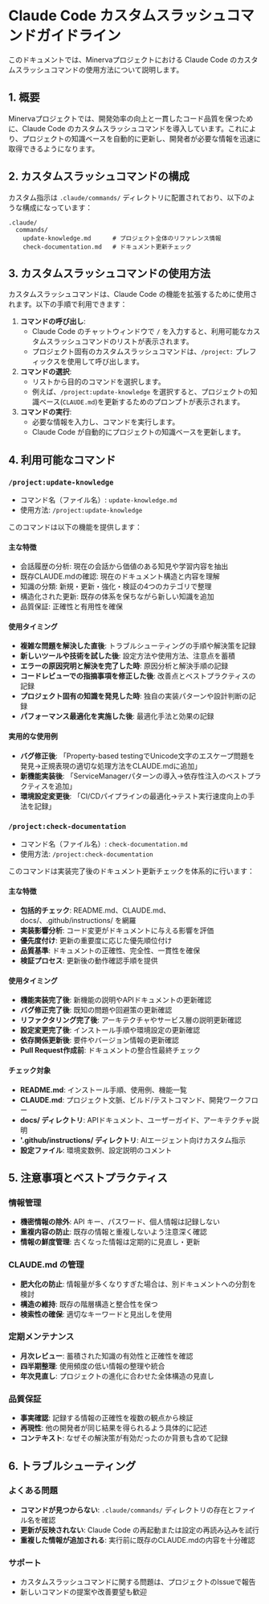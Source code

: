 # Claude Code カスタムスラッシュコマンドガイドライン

このドキュメントでは、Minervaプロジェクトにおける Claude Code のカスタムスラッシュコマンドの使用方法について説明します。

## 1. 概要

Minervaプロジェクトでは、開発効率の向上と一貫したコード品質を保つために、Claude Code のカスタムスラッシュコマンドを導入しています。これにより、プロジェクトの知識ベースを自動的に更新し、開発者が必要な情報を迅速に取得できるようになります。

## 2. カスタムスラッシュコマンドの構成

カスタム指示は `.claude/commands/` ディレクトリに配置されており、以下のような構成になっています：

```
.claude/
  commands/
    update-knowledge.md      # プロジェクト全体のリファレンス情報
    check-documentation.md   # ドキュメント更新チェック
```

## 3. カスタムスラッシュコマンドの使用方法

カスタムスラッシュコマンドは、Claude Code の機能を拡張するために使用されます。以下の手順で利用できます：
1. **コマンドの呼び出し**:
   - Claude Code のチャットウィンドウで `/` を入力すると、利用可能なカスタムスラッシュコマンドのリストが表示されます。
    - プロジェクト固有のカスタムスラッシュコマンドは、`/project:` プレフィックスを使用して呼び出します。
2. **コマンドの選択**:
   - リストから目的のコマンドを選択します。
   - 例えば、`/project:update-knowledge` を選択すると、プロジェクトの知識ベース(`CLAUDE.md`)を更新するためのプロンプトが表示されます。
3. **コマンドの実行**:
   - 必要な情報を入力し、コマンドを実行します。
   - Claude Code が自動的にプロジェクトの知識ベースを更新します。


## 4. 利用可能なコマンド

### `/project:update-knowledge`

- コマンド名（ファイル名）: `update-knowledge.md`
- 使用方法: `/project:update-knowledge`

このコマンドは以下の機能を提供します：

#### 主な特徴

- 会話履歴の分析: 現在の会話から価値のある知見や学習内容を抽出
- 既存CLAUDE.mdの確認: 現在のドキュメント構造と内容を理解
- 知識の分類: 新規・更新・強化・検証の4つのカテゴリで整理
- 構造化された更新: 既存の体系を保ちながら新しい知識を追加
- 品質保証: 正確性と有用性を確保

#### 使用タイミング

- **複雑な問題を解決した直後**: トラブルシューティングの手順や解決策を記録
- **新しいツールや技術を試した後**: 設定方法や使用方法、注意点を蓄積
- **エラーの原因究明と解決を完了した時**: 原因分析と解決手順の記録
- **コードレビューでの指摘事項を修正した後**: 改善点とベストプラクティスの記録
- **プロジェクト固有の知識を発見した時**: 独自の実装パターンや設計判断の記録
- **パフォーマンス最適化を実施した後**: 最適化手法と効果の記録

#### 実用的な使用例

- **バグ修正後**: 「Property-based testingでUnicode文字のエスケープ問題を発見→正規表現の適切な処理方法をCLAUDE.mdに追加」
- **新機能実装後**: 「ServiceManagerパターンの導入→依存性注入のベストプラクティスを追加」
- **環境設定変更後**: 「CI/CDパイプラインの最適化→テスト実行速度向上の手法を記録」

### `/project:check-documentation`

- コマンド名（ファイル名）: `check-documentation.md`
- 使用方法: `/project:check-documentation`

このコマンドは実装完了後のドキュメント更新チェックを体系的に行います：

#### 主な特徴

- **包括的チェック**: README.md、CLAUDE.md、docs/、.github/instructions/ を網羅
- **実装影響分析**: コード変更がドキュメントに与える影響を評価
- **優先度付け**: 更新の重要度に応じた優先順位付け
- **品質基準**: ドキュメントの正確性、完全性、一貫性を確保
- **検証プロセス**: 更新後の動作確認手順を提供

#### 使用タイミング

- **機能実装完了後**: 新機能の説明やAPIドキュメントの更新確認
- **バグ修正完了後**: 既知の問題や回避策の更新確認
- **リファクタリング完了後**: アーキテクチャやサービス層の説明更新確認
- **設定変更完了後**: インストール手順や環境設定の更新確認
- **依存関係更新後**: 要件やバージョン情報の更新確認
- **Pull Request作成前**: ドキュメントの整合性最終チェック

#### チェック対象

- **README.md**: インストール手順、使用例、機能一覧
- **CLAUDE.md**: プロジェクト文脈、ビルド/テストコマンド、開発ワークフロー
- **docs/ ディレクトリ**: APIドキュメント、ユーザーガイド、アーキテクチャ説明
- **'.github/instructions/ ディレクトリ**: AIエージェント向けカスタム指示
- **設定ファイル**: 環境変数例、設定説明のコメント

## 5. 注意事項とベストプラクティス

### 情報管理
- **機密情報の除外**: API キー、パスワード、個人情報は記録しない
- **重複内容の防止**: 既存の情報と重複しないよう注意深く確認
- **情報の鮮度管理**: 古くなった情報は定期的に見直し・更新

### CLAUDE.md の管理
- **肥大化の防止**: 情報量が多くなりすぎた場合は、別ドキュメントへの分割を検討
- **構造の維持**: 既存の階層構造と整合性を保つ
- **検索性の確保**: 適切なキーワードと見出しを使用

### 定期メンテナンス
- **月次レビュー**: 蓄積された知識の有効性と正確性を確認
- **四半期整理**: 使用頻度の低い情報の整理や統合
- **年次見直し**: プロジェクトの進化に合わせた全体構造の見直し

### 品質保証
- **事実確認**: 記録する情報の正確性を複数の観点から検証
- **再現性**: 他の開発者が同じ結果を得られるよう具体的に記述
- **コンテキスト**: なぜその解決策が有効だったのか背景も含めて記録

## 6. トラブルシューティング

### よくある問題
- **コマンドが見つからない**: `.claude/commands/` ディレクトリの存在とファイル名を確認
- **更新が反映されない**: Claude Code の再起動または設定の再読み込みを試行
- **重複した情報が追加される**: 実行前に既存のCLAUDE.mdの内容を十分確認

### サポート
- カスタムスラッシュコマンドに関する問題は、プロジェクトのIssueで報告
- 新しいコマンドの提案や改善要望も歓迎
